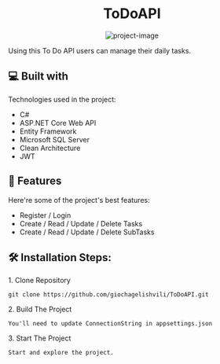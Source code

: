 <h1 align="center" id="title">ToDoAPI</h1>

<p align="center"><img src="https://socialify.git.ci/giochagelishvili/ToDoAPI/image?description=1&amp;language=1&amp;name=1&amp;owner=1&amp;pattern=Circuit%20Board&amp;theme=Dark" alt="project-image"></p>

<p id="description">Using this To Do API users can manage their daily tasks.</p>

<h2>💻 Built with</h2>

Technologies used in the project:

*   C#
*   ASP.NET Core Web API
*   Entity Framework
*   Microsoft SQL Server
*   Clean Architecture
*   JWT
  
<h2>🧐 Features</h2>

Here're some of the project's best features:

*   Register / Login
*   Create / Read / Update / Delete Tasks
*   Create / Read / Update / Delete SubTasks

<h2>🛠️ Installation Steps:</h2>

<p>1. Clone Repository</p>

```
git clone https://github.com/giochagelishvili/ToDoAPI.git
```

<p>2. Build The Project</p>

```
You'll need to update ConnectionString in appsettings.json
```

<p>3. Start The Project</p>

```
Start and explore the project.
```
